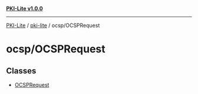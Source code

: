 [**PKI-Lite v1.0.0**](../../../README.md)

---

[PKI-Lite](../../../README.md) / [pki-lite](../../README.md) / ocsp/OCSPRequest

# ocsp/OCSPRequest

## Classes

- [OCSPRequest](classes/OCSPRequest.md)

